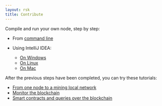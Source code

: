 ```yaml
---
layout: rsk
title: Contribute
---
```


Compile and run your own node, step by step:

- From [command line](/rsk/node/contribute/cli) 

- Using IntelliJ IDEA:
  - [On Windows](/rsk/node/contribute/windows)
  - [On Linux](/rsk/node/contribute/linux)
  - [On Mac](/rsk/node/contribute/macos)

After the previous steps have been completed, you can try these tutorials:

- [From one node to a mining local network](https://github.com/rsksmart/rskj/wiki/Running-your-own-mining-local-network)
- [Monitor the blockchain](https://github.com/rsksmart/rskj/wiki/Monitor-the-blockchain)
- [Smart contracts and queries over the blockchain](https://github.com/rsksmart/tutorials/wiki)